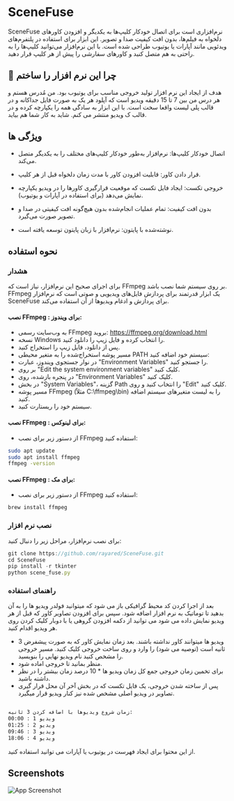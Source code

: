 
# SceneFuse

SceneFuse نرم‌افزاری است برای اتصال خودکار کلیپ‌ها به یکدیگر و افزودن کاورهای دلخواه به فیلم‌ها، بدون افت کیفیت صدا و تصویر. این ابزار برای استفاده در پلتفرم‌های ویدئویی مانند آپارات یا یوتیوب طراحی شده است. با این نرم‌افزار می‌توانید کلیپ‌ها را به راحتی به هم متصل کنید و کاورهای سفارشی را پیش از هر کلیپ قرار دهید.

## 🚀 چرا این نرم افزار را ساختم
هدف از ایجاد این نرم افزار تولید خروجی مناسب برای یوتیوب بود. من مُدرس هستم و هر درس من بین 7 تا 15 دقیقه ویدیو است که آپلود هر یک به صورت فایل جداکانه و در قالب پلی لیست واقعا سخت است. با این ابزار به سادگی همه را یکپارچه کرده و در قالب ک ویدیو منتشر می کنم. شاید به کار شما هم بیاید.


## ویژگی ها

- اتصال خودکار کلیپ‌ها: نرم‌افزار به‌طور خودکار کلیپ‌های مختلف را به یکدیگر متصل می‌کند.
- قرار دادن کاور: قابلیت افزودن کاور با مدت زمان دلخواه قبل از هر کلیپ.
- خروجی تکست: ایجاد فایل تکست که موقعیت قرارگیری کاور‌ها را در ویدیو یکپارچه نمایش می‌دهد (برای استفاده در آپارات و یوتیوب).

- بدون افت کیفیت: تمام عملیات انجام‌شده بدون هیچ‌گونه افت کیفیتی در صدا و تصویر صورت می‌گیرد.

- نوشته‌شده با پایتون: نرم‌افزار با زبان پایتون توسعه یافته است.


## نحوه استفاده

### هشدار
برای اجرای صحیح این نرم‌افزار، نیاز است که FFmpeg بر روی سیستم شما نصب باشد. FFmpeg یک ابزار قدرتمند برای پردازش فایل‌های ویدیویی و صوتی است که نرم‌افزار SceneFuse برای پردازش و ادغام ویدیوها از آن استفاده می‌کند.

#### نصب FFmpeg : برای ویندوز:

- به وب‌سایت رسمی FFmpeg بروید: https://ffmpeg.org/download.html
- نسخه Windows را انتخاب کرده و فایل زیپ را دانلود کنید.
- پس از دانلود، فایل زیپ را استخراج کنید.
- مسیر پوشه استخراج‌شده را به متغیر محیطی PATH سیستم خود اضافه کنید:
- در نوار جستجوی ویندوز، عبارت "Environment Variables" را جستجو کنید.
- بر روی "Edit the system environment variables" کلیک کنید.
- در پنجره بازشده، روی "Environment Variables" کلیک کنید.
- در بخش "System Variables"، گزینه Path را انتخاب کنید و روی "Edit" کلیک کنید.
- مسیر پوشه FFmpeg (مثلاً C:\ffmpeg\bin) را به لیست متغیرهای سیستم اضافه کنید.
- سیستم خود را ریستارت کنید.

#### نصب FFmpeg : برای لینوکس:

- از دستور زیر برای نصب FFmpeg استفاده کنید:
```bash
sudo apt update
sudo apt install ffmpeg
ffmpeg -version
```

#### نصب FFmpeg : برای مک:

- از دستور زیر برای نصب FFmpeg استفاده کنید:
```bash
brew install ffmpeg

```
### نصب نرم افزار
برای نصب نرم‌افزار، مراحل زیر را دنبال کنید:





```javascript
git clone https://github.com/rayared/SceneFuse.git
cd SceneFuse
pip install -r tkinter
python scene_fuse.py

```

### راهنمای استفاده

بعد از اجرا کردن کد محیط گرافیکی باز می شود که میتوانید فولدر ویدیو ها را به آن بدهید تا توماتیک به نرم افزار اضافه شود. سپس برای افزودن تصاویر کاور که قبل از هر ویدیو نمایش داده می شود می توانید از دکمه افزودن گروهی یا با دوبار کلیک کردن روی هر ویدیو اقدام کنید.
- ویدیو ها میتوانند کاور نداشته باشند.
بعد زمان نمایش کاور که به صورت پیشفرض 3 ثانیه است (توصیه می شود) را وارد و روی ساخت خروجی کلیک کنید.
مسیر خروجی را مشخص کنید نام ویدیو نهایی را بنویسید.
- منظر بمانید تا خروجی اماده شود.
- برای تخمین زمان خروجی جمع کل زمان ویدیو ها * 10 درصد زمان بیشتر را در نظر داشته باشید.
- پس از ساخته شدن خروجی، یک فایل تکست که در بخش آخر آن محل قرار گیری تصاویر در ویدیو اصلی مشخص شده نیز کنار ویدیو قرار میگیرد.

```bash

زمان شروع ویدیوها با اضافه کردن 3 ثانیه:
ویدیو 1 : 00:00
ویدیو 2 : 01:25
ویدیو 3 : 09:46
ویدیو 4 : 18:06
```
از این محتوا برای ایجاد فهرست در یوتیوب یا آپارات می توانید استفاده کنید.


## Screenshots

![App Screenshot](https://via.placeholder.com/468x300?text=App+Screenshot+Here)

